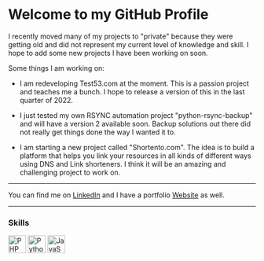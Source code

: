 # Welcome to my GitHub Profile

I recently moved many of my projects to "private" because they were getting old and did not represent my current level of knowledge and skill. I hope to add some new projects I have been working on soon.

Some things I am working on:

- I am redeveloping Test53.com at the moment. This is a passion project and teaches me a bunch. I hope to release a version of this in the last quarter of 2022.

- I just tested my own RSYNC automation project "python-rsync-backup" and will have a version 2 available soon. Backup solutions out there did not really get things done the way I wanted it to.

- I am starting a new project called "Shortento.com". The idea is to build a platform that helps you link your resources in all kinds of different ways using DNS and Link shorteners. I think it will be an amazing and challenging project to work on.

___

You can find me on [LinkedIn](https://linkedin.mortolio.com) and I have a portfolio [Website](https://gideon.dev) as well.

___

### Skills

<p align="left">
<a href="https://www.php.net/" target="_blank" rel="noreferrer"><img src="https://raw.githubusercontent.com/danielcranney/readme-generator/main/public/icons/skills/php-colored.svg" width="36" height="36" alt="PHP" /></a>
<a href="https://www.python.org/" target="_blank" rel="noreferrer"><img src="https://raw.githubusercontent.com/danielcranney/readme-generator/main/public/icons/skills/python-colored.svg" width="36" height="36" alt="Python" /></a>
<a href="https://developer.mozilla.org/en-US/docs/Web/JavaScript" target="_blank" rel="noreferrer"><img src="https://raw.githubusercontent.com/danielcranney/readme-generator/main/public/icons/skills/javascript-colored.svg" width="36" height="36" alt="JavaScript" /></a>
</p>
